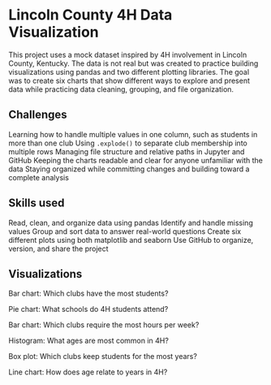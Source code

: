 # Lincoln County 4H Data Visualization

This project uses a mock dataset inspired by 4H involvement in Lincoln County, Kentucky. The data is not real but was created to practice building visualizations using pandas and two different plotting libraries. The goal was to create six charts that show different ways to explore and present data while practicing data cleaning, grouping, and file organization.

## Challenges

 Learning how to handle multiple values in one column, such as students in more than one club
 Using `.explode()` to separate club membership into multiple rows
 Managing file structure and relative paths in Jupyter and GitHub
 Keeping the charts readable and clear for anyone unfamiliar with the data
 Staying organized while committing changes and building toward a complete analysis

## Skills used

Read, clean, and organize data using pandas
Identify and handle missing values
Group and sort data to answer real-world questions
Create six different plots using both matplotlib and seaborn
Use GitHub to organize, version, and share the project


## Visualizations

Bar chart: Which clubs have the most students?

Pie chart: What schools do 4H students attend?

Bar chart: Which clubs require the most hours per week?

Histogram: What ages are most common in 4H?

Box plot: Which clubs keep students for the most years?

Line chart: How does age relate to years in 4H?

